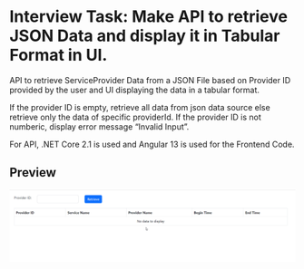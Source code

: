 # Interview Task: Make API to retrieve JSON Data and display it in Tabular Format in UI.

API to retrieve ServiceProvider Data from a JSON File based on Provider ID provided by the user and UI displaying the data in a tabular format.

If the provider ID is empty, retrieve all data from json data source else retrieve only the data of specific providerId.
If the provider ID is not numberic, display error message “Invalid Input”.

For API, .NET Core 2.1 is used and Angular 13 is used for the Frontend Code.

## Preview
![](task-result-demo.gif)
